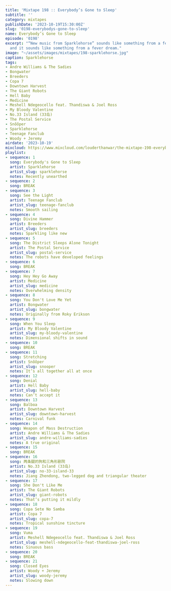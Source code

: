 ```yaml
---
title: 'Mixtape 198 :: Everybody’s Gone to Sleep'
subtitle: ''
category: mixtapes
publishDate: '2023-10-19T15:30:00Z'
slug: '0198-everybodys-gone-to-sleep'
name: Everybody’s Gone to Sleep
episode: '0198'
excerpt: "“New music from Sparklehorse” sounds like something from a fever dream,
  and it sounds like something from a fever dream."
image: "~/assets/images/mixtapes/198-sparklehorse.jpg"
caption: Sparklehorse
tags:
- Andre Williams & The Sadies
- Bongwater
- Breeders
- Copa 7
- Downtown Harvest
- The Giant Robots
- Hell Baby
- Medicine
- Meshell Ndegeocello feat. Thandiswa & Joel Ross
- My Bloody Valentine
- No.33 Island (33岛)
- The Postal Service
- Snõõper
- Sparklehorse
- Teenage Fanclub
- Woody + Jeremy
airdate: '2023-10-19'
mixcloud: https://www.mixcloud.com/louderthanwar/the-mixtape-198-everybodys-gone-to-sleep-2023-10-19/
playlist:
- sequence: 1
  song: Everybody's Gone to Sleep
  artist: Sparklehorse
  artist_slug: sparklehorse
  notes: Recently unearthed
- sequence: 2
  song: BREAK
- sequence: 3
  song: See the Light
  artist: Teenage Fanclub
  artist_slug: teenage-fanclub
  notes: Smooth sailing
- sequence: 4
  song: Divine Hammer
  artist: Breeders
  artist_slug: breeders
  notes: Sparkling like new
- sequence: 5
  song: The District Sleeps Alone Tonight
  artist: The Postal Service
  artist_slug: postal-service
  notes: The robots have developed feelings
- sequence: 6
  song: BREAK
- sequence: 7
  song: Hey Hey Go Away
  artist: Medicine
  artist_slug: medicine
  notes: Overwhelming density
- sequence: 8
  song: You Don't Love Me Yet
  artist: Bongwater
  artist_slug: bongwater
  notes: Originally from Roky Erikson
- sequence: 9
  song: When You Sleep
  artist: My Bloody Valentine
  artist_slug: my-bloody-valentine
  notes: Dimensional shifts in sound
- sequence: 10
  song: BREAK
- sequence: 11
  song: Stretching
  artist: Snõõper
  artist_slug: snooper
  notes: It’s all together all at once
- sequence: 12
  song: Denial
  artist: Hell Baby
  artist_slug: hell-baby
  notes: Can’t accept it
- sequence: 13
  song: Balboa
  artist: Downtown Harvest
  artist_slug: downtown-harvest
  notes: Carnival funk
- sequence: 14
  song: Weapon of Mass Destruction
  artist: Andre Williams & The Sadies
  artist_slug: andre-williams-sadies
  notes: A true original
- sequence: 15
  song: BREAK
- sequence: 16
  song: 两条腿的狗和三角形剧院
  artist: No.33 Island (33岛)
  artist_slug: no-33-island-33
  notes: Jiang Zhendong, two-legged dog and triangular theater
- sequence: 17
  song: She Don't Like Me
  artist: The Giant Robots
  artist_slug: giant-robots
  notes: That’s putting it mildly
- sequence: 18
  song: Copa Sete No Samba
  artist: Copa 7
  artist_slug: copa-7
  notes: Tropical sunshine tincture
- sequence: 19
  song: Vuma
  artist: Meshell Ndegeocello feat. Thandiswa & Joel Ross
  artist_slug: meshell-ndegeocello-feat-thandiswa-joel-ross
  notes: Sinuous bass
- sequence: 20
  song: BREAK
- sequence: 21
  song: Closed Eyes
  artist: Woody + Jeremy
  artist_slug: woody-jeremy
  notes: Slowing down
---
```


